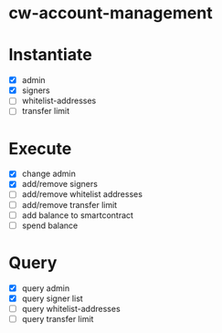 # cw-account-management

# Instantiate
- [x] admin
- [x] signers
- [ ] whitelist-addresses
- [ ] transfer limit

# Execute
- [x] change admin
- [x] add/remove signers
- [ ] add/remove whitelist addresses
- [ ] add/remove transfer limit
- [ ] add balance to smartcontract
- [ ] spend balance

# Query
- [x] query admin
- [x] query signer list
- [ ] query whitelist-addresses
- [ ] query transfer limit